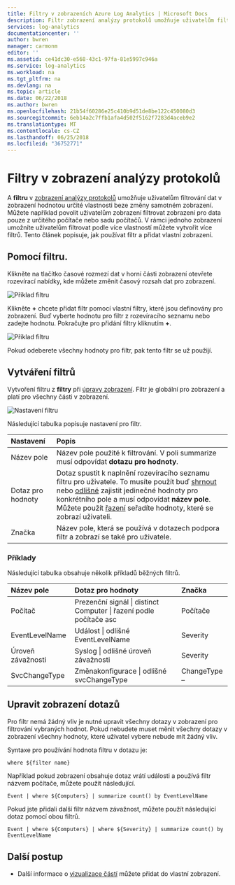 ```yaml
---
title: Filtry v zobrazeních Azure Log Analytics | Microsoft Docs
description: Filtr zobrazení analýzy protokolů umožňuje uživatelům filtrování dat v zobrazení hodnotou určité vlastnosti beze změny samotném zobrazení.  Tento článek popisuje, jak používat filtr a přidat vlastní zobrazení.
services: log-analytics
documentationcenter: ''
author: bwren
manager: carmonm
editor: ''
ms.assetid: ce41dc30-e568-43c1-97fa-81e5997c946a
ms.service: log-analytics
ms.workload: na
ms.tgt_pltfrm: na
ms.devlang: na
ms.topic: article
ms.date: 06/22/2018
ms.author: bwren
ms.openlocfilehash: 21b54f60286e25c410b9d51de8be122c450080d3
ms.sourcegitcommit: 6eb14a2c7ffb1afa4d502f5162f7283d4aceb9e2
ms.translationtype: MT
ms.contentlocale: cs-CZ
ms.lasthandoff: 06/25/2018
ms.locfileid: "36752771"
---
```

# <a name="filters-in-log-analytics-views"></a>Filtry v zobrazení analýzy protokolů
A **filtru** v [zobrazení analýzy protokolů](log-analytics-view-designer.md) umožňuje uživatelům filtrování dat v zobrazení hodnotou určité vlastnosti beze změny samotném zobrazení.  Můžete například povolit uživatelům zobrazení filtrovat zobrazení pro data pouze z určitého počítače nebo sadu počítačů.  V rámci jednoho zobrazení umožníte uživatelům filtrovat podle více vlastností můžete vytvořit více filtrů.  Tento článek popisuje, jak používat filtr a přidat vlastní zobrazení.

## <a name="using-a-filter"></a>Pomocí filtru.
Klikněte na tlačítko časové rozmezí dat v horní části zobrazení otevřete rozevírací nabídky, kde můžete změnit časový rozsah dat pro zobrazení.

![Příklad filtru](media/log-analytics-view-designer/filters-example-time.png)

Klikněte **+** chcete přidat filtr pomocí vlastní filtry, které jsou definovány pro zobrazení. Buď vyberte hodnotu pro filtr z rozevíracího seznamu nebo zadejte hodnotu. Pokračujte pro přidání filtry kliknutím **+**. 


![Příklad filtru](media/log-analytics-view-designer/filters-example-custom.png)

Pokud odeberete všechny hodnoty pro filtr, pak tento filtr se už použijí.


## <a name="creating-a-filter"></a>Vytváření filtrů

Vytvoření filtru z **filtry** při [úpravy zobrazení](log-analytics-view-designer.md).  Filtr je globální pro zobrazení a platí pro všechny části v zobrazení.  

![Nastavení filtru](media/log-analytics-view-designer/filters-settings.png)

Následující tabulka popisuje nastavení pro filtr.

| Nastavení | Popis |
|:---|:---|
| Název pole | Název pole použité k filtrování.  V poli summarize musí odpovídat **dotazu pro hodnoty**. |
| Dotaz pro hodnoty | Dotaz spustit k naplnění rozevíracího seznamu filtru pro uživatele.  To musíte použít buď [shrnout](https://docs.loganalytics.io/docs/Language-Reference/Tabular-operators/summarize-operator) nebo [odlišné](https://docs.loganalytics.io/docs/Language-Reference/Tabular-operators/distinct-operator) zajistit jedinečné hodnoty pro konkrétního pole a musí odpovídat **název pole**.  Můžete použít [řazení](https://docs.loganalytics.io/docs/Language-Reference/Tabular-operators/sort-operator) seřadíte hodnoty, které se zobrazí uživateli. |
| Značka | Název pole, která se používá v dotazech podpora filtr a zobrazí se také pro uživatele. |

### <a name="examples"></a>Příklady

Následující tabulka obsahuje několik příkladů běžných filtrů.  

| Název pole | Dotaz pro hodnoty | Značka |
|:--|:--|:--|
| Počítač   | Prezenční signál &#124; distinct Computer &#124; řazení podle počítače asc | Počítače |
| EventLevelName | Událost &#124; odlišné EventLevelName | Severity |
| Úroveň závažnosti | Syslog &#124; odlišné úroveň závažnosti | Severity |
| SvcChangeType | Změnakonfigurace &#124; odlišné svcChangeType | ChangeType – |


## <a name="modify-view-queries"></a>Upravit zobrazení dotazů

Pro filtr nemá žádný vliv je nutné upravit všechny dotazy v zobrazení pro filtrování vybraných hodnot.  Pokud nebudete muset měnit všechny dotazy v zobrazení všechny hodnoty, které uživatel vybere nebude mít žádný vliv.

Syntaxe pro používání hodnota filtru v dotazu je: 

    where ${filter name}  

Například pokud zobrazení obsahuje dotaz vrátí události a používá filtr názvem počítače, můžete použít následující.

    Event | where ${Computers} | summarize count() by EventLevelName

Pokud jste přidali další filtr názvem závažnost, můžete použít následující dotaz pomocí obou filtrů.

    Event | where ${Computers} | where ${Severity} | summarize count() by EventLevelName

## <a name="next-steps"></a>Další postup
* Další informace o [vizualizace částí](log-analytics-view-designer-parts.md) můžete přidat do vlastní zobrazení.